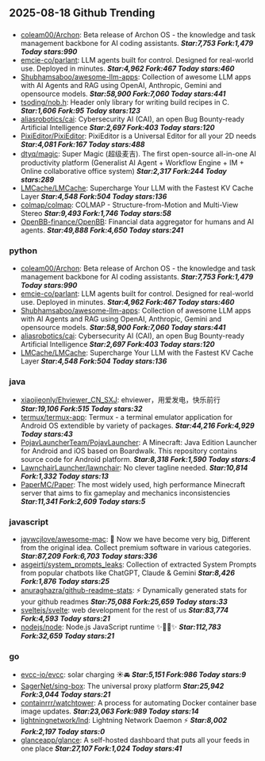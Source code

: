 ## 2025-08-18 Github Trending

### 
* [coleam00/Archon](https://github.com/coleam00/Archon): Beta release of Archon OS - the knowledge and task management backbone for AI coding assistants. ***Star:7,753 Fork:1,479 Today stars:990***
* [emcie-co/parlant](https://github.com/emcie-co/parlant): LLM agents built for control. Designed for real-world use. Deployed in minutes. ***Star:4,962 Fork:467 Today stars:460***
* [Shubhamsaboo/awesome-llm-apps](https://github.com/Shubhamsaboo/awesome-llm-apps): Collection of awesome LLM apps with AI Agents and RAG using OpenAI, Anthropic, Gemini and opensource models. ***Star:58,900 Fork:7,060 Today stars:441***
* [tsoding/nob.h](https://github.com/tsoding/nob.h): Header only library for writing build recipes in C. ***Star:1,606 Fork:95 Today stars:123***
* [aliasrobotics/cai](https://github.com/aliasrobotics/cai): Cybersecurity AI (CAI), an open Bug Bounty-ready Artificial Intelligence ***Star:2,697 Fork:403 Today stars:120***
* [PixiEditor/PixiEditor](https://github.com/PixiEditor/PixiEditor): PixiEditor is a Universal Editor for all your 2D needs ***Star:4,081 Fork:167 Today stars:488***
* [dtyq/magic](https://github.com/dtyq/magic): Super Magic (超级麦吉). The first open-source all-in-one AI productivity platform (Generalist AI Agent + Workflow Engine + IM + Online collaborative office system) ***Star:2,317 Fork:244 Today stars:289***
* [LMCache/LMCache](https://github.com/LMCache/LMCache): Supercharge Your LLM with the Fastest KV Cache Layer ***Star:4,548 Fork:504 Today stars:136***
* [colmap/colmap](https://github.com/colmap/colmap): COLMAP - Structure-from-Motion and Multi-View Stereo ***Star:9,493 Fork:1,746 Today stars:58***
* [OpenBB-finance/OpenBB](https://github.com/OpenBB-finance/OpenBB): Financial data aggregator for humans and AI agents. ***Star:49,888 Fork:4,650 Today stars:241***

### python
* [coleam00/Archon](https://github.com/coleam00/Archon): Beta release of Archon OS - the knowledge and task management backbone for AI coding assistants. ***Star:7,753 Fork:1,479 Today stars:990***
* [emcie-co/parlant](https://github.com/emcie-co/parlant): LLM agents built for control. Designed for real-world use. Deployed in minutes. ***Star:4,962 Fork:467 Today stars:460***
* [Shubhamsaboo/awesome-llm-apps](https://github.com/Shubhamsaboo/awesome-llm-apps): Collection of awesome LLM apps with AI Agents and RAG using OpenAI, Anthropic, Gemini and opensource models. ***Star:58,900 Fork:7,060 Today stars:441***
* [aliasrobotics/cai](https://github.com/aliasrobotics/cai): Cybersecurity AI (CAI), an open Bug Bounty-ready Artificial Intelligence ***Star:2,697 Fork:403 Today stars:120***
* [LMCache/LMCache](https://github.com/LMCache/LMCache): Supercharge Your LLM with the Fastest KV Cache Layer ***Star:4,548 Fork:504 Today stars:136***

### java
* [xiaojieonly/Ehviewer_CN_SXJ](https://github.com/xiaojieonly/Ehviewer_CN_SXJ): ehviewer，用爱发电，快乐前行 ***Star:19,106 Fork:515 Today stars:32***
* [termux/termux-app](https://github.com/termux/termux-app): Termux - a terminal emulator application for Android OS extendible by variety of packages. ***Star:44,216 Fork:4,929 Today stars:43***
* [PojavLauncherTeam/PojavLauncher](https://github.com/PojavLauncherTeam/PojavLauncher): A Minecraft: Java Edition Launcher for Android and iOS based on Boardwalk. This repository contains source code for Android platform. ***Star:8,318 Fork:1,590 Today stars:4***
* [LawnchairLauncher/lawnchair](https://github.com/LawnchairLauncher/lawnchair): No clever tagline needed. ***Star:10,814 Fork:1,332 Today stars:13***
* [PaperMC/Paper](https://github.com/PaperMC/Paper): The most widely used, high performance Minecraft server that aims to fix gameplay and mechanics inconsistencies ***Star:11,341 Fork:2,609 Today stars:5***

### javascript
* [jaywcjlove/awesome-mac](https://github.com/jaywcjlove/awesome-mac):  Now we have become very big, Different from the original idea. Collect premium software in various categories. ***Star:87,209 Fork:6,703 Today stars:336***
* [asgeirtj/system_prompts_leaks](https://github.com/asgeirtj/system_prompts_leaks): Collection of extracted System Prompts from popular chatbots like ChatGPT, Claude & Gemini ***Star:8,426 Fork:1,876 Today stars:25***
* [anuraghazra/github-readme-stats](https://github.com/anuraghazra/github-readme-stats): ⚡ Dynamically generated stats for your github readmes ***Star:75,088 Fork:25,659 Today stars:33***
* [sveltejs/svelte](https://github.com/sveltejs/svelte): web development for the rest of us ***Star:83,774 Fork:4,593 Today stars:21***
* [nodejs/node](https://github.com/nodejs/node): Node.js JavaScript runtime ✨🐢🚀✨ ***Star:112,783 Fork:32,659 Today stars:21***

### go
* [evcc-io/evcc](https://github.com/evcc-io/evcc): solar charging ☀️🚘 ***Star:5,151 Fork:986 Today stars:9***
* [SagerNet/sing-box](https://github.com/SagerNet/sing-box): The universal proxy platform ***Star:25,942 Fork:3,044 Today stars:21***
* [containrrr/watchtower](https://github.com/containrrr/watchtower): A process for automating Docker container base image updates. ***Star:23,063 Fork:989 Today stars:14***
* [lightningnetwork/lnd](https://github.com/lightningnetwork/lnd): Lightning Network Daemon ⚡️ ***Star:8,002 Fork:2,197 Today stars:0***
* [glanceapp/glance](https://github.com/glanceapp/glance): A self-hosted dashboard that puts all your feeds in one place ***Star:27,107 Fork:1,024 Today stars:41***
